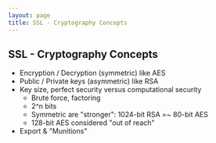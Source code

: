 ```yaml
---
layout: page
title: SSL - Cryptography Concepts
---
```


## SSL - Cryptography Concepts

* Encryption / Decryption (symmetric) like AES
* Public / Private keys (asymmetric) like RSA
* Key size, perfect security versus computational security
  * Brute force, factoring
  * 2^n bits
  * Symmetric are "stronger": 1024-bit RSA =~ 80-bit AES
  * 128-bit AES considered "out of reach"
* Export & "Munitions"